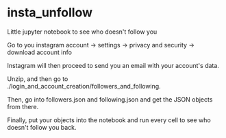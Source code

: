 # insta_unfollow
Little jupyter notebook to see who doesn't follow you

Go to you instagram account -> settings -> privacy and security -> download account info

Instagram will then proceed to send you an email with your account's data.

Unzip, and then go to ./login_and_account_creation/followers_and_following.

Then, go into followers.json and following.json and get the JSON objects from there. 

Finally, put your objects into the notebook and run every cell to see who doesn't follow you back.
